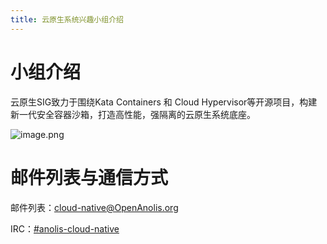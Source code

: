 ```yaml
---
title: 云原生系统兴趣小组介绍
---
```


# 小组介绍

云原生SIG致力于围绕Kata Containers 和 Cloud Hypervisor等开源项目，构建新一代安全容器沙箱，打造高性能，强隔离的云原生系统底座。



![image.png](https://intranetproxy.alipay.com/skylark/lark/0/2020/png/301940/1596420708672-62c7c3b2-7769-4b29-b588-fb168c59a149.png)

# 邮件列表与通信方式

邮件列表：[cloud-native@OpenAnolis.org](mailto:cloud-native@OpenAnolis.org)

IRC：[#anolis-cloud-native](https://webchat.freenode.net/#anolis-cloud-native)

